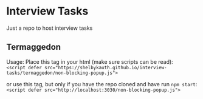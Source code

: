 # Interview Tasks

Just a repo to host interview tasks

## Termaggedon

Usage: Place this tag in your html (make sure scripts can be read): \
 `<script defer src="https://shelbykauth.github.io/interview-tasks/termaggedon/non-blocking-popup.js">`

or use this tag, but only if you have the repo cloned and have run `npm start`: \
 `<script defer src="http://localhost:3030/non-blocking-popup.js">`
